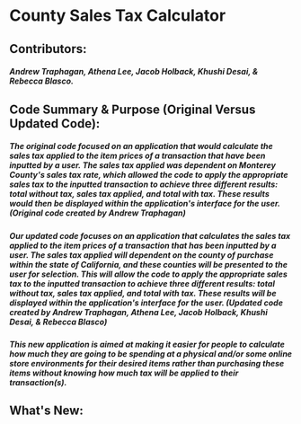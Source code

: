 # **County Sales Tax Calculator**

## Contributors: 
##### Andrew Traphagan, Athena Lee, Jacob Holback, Khushi Desai, & Rebecca Blasco.

## Code Summary & Purpose (Original Versus Updated Code):
##### The original code focused on an application that would calculate the sales tax applied to the item prices of a transaction that have been inputted by a user. The sales tax applied was dependent on Monterey County's sales tax rate, which allowed the code to apply the appropriate sales tax to the inputted transaction to achieve three different results: total without tax, sales tax applied, and total with tax. These results would then be displayed within the application's interface for the user. (Original code created by Andrew Traphagan)
##### Our updated code focuses on an application that calculates the sales tax applied to the item prices of a transaction that has been inputted by a user. The sales tax applied will dependent on the county of purchase within the state of California, and these counties will be presented to the user for selection. This will allow the code to apply the appropriate sales tax to the inputted transaction to achieve three different results: total without tax, sales tax applied, and total with tax. These results will be displayed within the application's interface for the user. (Updated code created by Andrew Traphagan, Athena Lee, Jacob Holback, Khushi Desai, & Rebecca Blasco)
##### This new application is aimed at making it easier for people to calculate how much they are going to be spending at a physical and/or some online store environments for their desired items rather than purchasing these items without knowing how much tax will be applied to their transaction(s).

## What's New:
